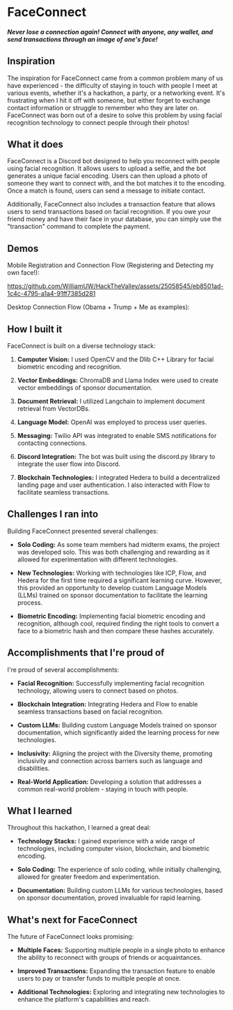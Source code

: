 # FaceConnect

##### Never lose a connection again! Connect with anyone, any wallet, and send transactions through an image of one's face!

## Inspiration

The inspiration for FaceConnect came from a common problem many of us have experienced - the difficulty of staying in touch with people I meet at various events, whether it's a hackathon, a party, or a networking event. It's frustrating when I hit it off with someone, but either forget to exchange contact information or struggle to remember who they are later on. FaceConnect was born out of a desire to solve this problem by using facial recognition technology to connect people through their photos!

## What it does

FaceConnect is a Discord bot designed to help you reconnect with people using facial recognition. It allows users to upload a selfie, and the bot generates a unique facial encoding. Users can then upload a photo of someone they want to connect with, and the bot matches it to the encoding. Once a match is found, users can send a message to initiate contact.

Additionally, FaceConnect also includes a transaction feature that allows users to send transactions based on facial recognition. If you owe your friend money and have their face in your database, you can simply use the "transaction" command to complete the payment.

## Demos

Mobile Registration and Connection Flow (Registering and Detecting my own face!):


https://github.com/WilliamUW/HackTheValley/assets/25058545/eb8501ad-1c4c-4795-a1a4-91ff7385d281


Desktop Connection Flow (Obama + Trump + Me as examples):


## How I built it

FaceConnect is built on a diverse technology stack:

1. **Computer Vision:** I used OpenCV and the Dlib C++ Library for facial biometric encoding and recognition.

2. **Vector Embeddings:** ChromaDB and Llama Index were used to create vector embeddings of sponsor documentation.

3. **Document Retrieval:** I utilized Langchain to implement document retrieval from VectorDBs.

4. **Language Model:** OpenAI was employed to process user queries.

5. **Messaging:** Twilio API was integrated to enable SMS notifications for contacting connections.

6. **Discord Integration:** The bot was built using the discord.py library to integrate the user flow into Discord.

7. **Blockchain Technologies:** I integrated Hedera to build a decentralized landing page and user authentication. I also interacted with Flow to facilitate seamless transactions.

## Challenges I ran into

Building FaceConnect presented several challenges:

- **Solo Coding:** As some team members had midterm exams, the project was developed solo. This was both challenging and rewarding as it allowed for experimentation with different technologies.

- **New Technologies:** Working with technologies like ICP, Flow, and Hedera for the first time required a significant learning curve. However, this provided an opportunity to develop custom Language Models (LLMs) trained on sponsor documentation to facilitate the learning process.

- **Biometric Encoding:** Implementing facial biometric encoding and recognition, although cool, required finding the right tools to convert a face to a biometric hash and then compare these hashes accurately.

## Accomplishments that I're proud of

I're proud of several accomplishments:

- **Facial Recognition:** Successfully implementing facial recognition technology, allowing users to connect based on photos.

- **Blockchain Integration:** Integrating Hedera and Flow to enable seamless transactions based on facial recognition.

- **Custom LLMs:** Building custom Language Models trained on sponsor documentation, which significantly aided the learning process for new technologies.

- **Inclusivity:** Aligning the project with the Diversity theme, promoting inclusivity and connection across barriers such as language and disabilities.

- **Real-World Application:** Developing a solution that addresses a common real-world problem - staying in touch with people.

## What I learned

Throughout this hackathon, I learned a great deal:

- **Technology Stacks:** I gained experience with a wide range of technologies, including computer vision, blockchain, and biometric encoding.

- **Solo Coding:** The experience of solo coding, while initially challenging, allowed for greater freedom and experimentation.

- **Documentation:** Building custom LLMs for various technologies, based on sponsor documentation, proved invaluable for rapid learning.

## What's next for FaceConnect

The future of FaceConnect looks promising:

- **Multiple Faces:** Supporting multiple people in a single photo to enhance the ability to reconnect with groups of friends or acquaintances.

- **Improved Transactions:** Expanding the transaction feature to enable users to pay or transfer funds to multiple people at once.

- **Additional Technologies:** Exploring and integrating new technologies to enhance the platform's capabilities and reach.
